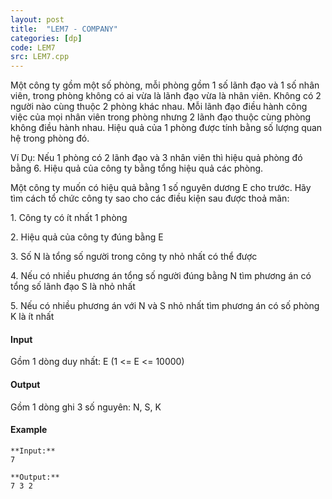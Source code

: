 ```yaml
---
layout: post
title:  "LEM7 - COMPANY"
categories: [dp]
code: LEM7
src: LEM7.cpp
---
```




  


Một công ty gồm một số phòng, mỗi phòng gồm 1 số lãnh đạo và 1 số nhân viên, trong phòng không có ai vừa là lãnh đạo vừa là nhân viên. Không có 2 người nào cùng thuộc 2 phòng khác nhau. Mỗi lãnh đạo điều hành công việc của mọi nhân viên trong phòng nhưng 2 lãnh đạo thuộc cùng phòng không điều hành nhau. Hiệu quả của 1 phòng được tính bằng số lượng quan hệ trong phòng đó.

Ví Dụ: Nếu 1 phòng có 2 lãnh đạo và 3 nhân viên thì hiệu quả phòng đó bằng 6. Hiệu quả của công ty bằng tổng hiệu quả các phòng.

Một công ty muốn có hiệu quả bằng 1 số nguyên dương E cho trước. Hãy tìm cách tổ chức công ty sao cho các điều kiện sau được thoả mãn:

1\. Công ty có ít nhất 1 phòng

2\. Hiệu quả của công ty đúng bằng E

3\. Số N là tổng số người trong công ty nhỏ nhất có thể được

4\. Nếu có nhiều phương án tổng số người đúng bằng N tìm phương án có tổng số lãnh đạo S là nhỏ nhất

5\. Nếu có nhiều phương án với N và S nhỏ nhất tìm phương án có số phòng K là ít nhất

#### Input

Gồm 1 dòng duy nhất: E (1 <= E <= 10000)

#### Output

Gồm 1 dòng ghi 3 số nguyên: N, S, K

#### Example

```
**Input:**
7

**Output:**
7 3 2

```

<!--more-->

